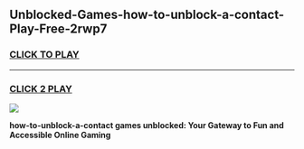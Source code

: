 
## Unblocked-Games-how-to-unblock-a-contact-Play-Free-2rwp7
<h3>
<a href="https://premium76.site?title=how-to-unblock-a-contact&ref=23A">CLICK TO PLAY</a></h3>
<hr>

<h3>
<a href="https://premium76.site?title=how-to-unblock-a-contact&ref=23A">CLICK 2 PLAY</a>
  
</h3>

<a href="https://premium76.site?title=how-to-unblock-a-contact&ref=23A"><img src="https://clearcache.store/games.png"></a>


**how-to-unblock-a-contact games unblocked: Your Gateway to Fun and Accessible Online Gaming**
